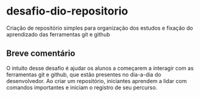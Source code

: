 # desafio-dio-repositorio
Criação de repositório simples para organização dos estudos e fixação do aprendizado das ferramentas git e github

## Breve comentário
O intuito desse desafio é ajudar os alunos a começarem a interagir com as ferramentas git e github, que estão presentes no dia-a-dia do desenvolvedor.
Ao criar um repositório, iniciantes aprendem a lidar com comandos importantes e iniciam o registro de seu percurso.
